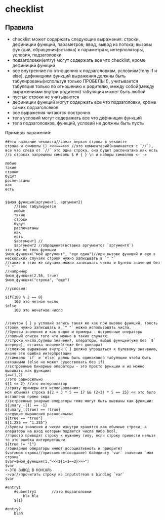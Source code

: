 # checklist

## Правила

* checklist может содержать следующие выражения: строки, дефиниции функций, параметров; ввод, вывод из потока;
  вызовы функций, обращения(вставка) к параметрам, интерполяторы, условия, подзаголовки
* подзаголовки(entry) могут содержать все что checklist, кроме дефиниций функций
* все внутренние по отнощению к подзаголовкам, условиям(телу if и else), дефинициям функций выражения должны быть
  табулированы(используя только ПРОБЕЛЫ !), учитывается табуляция только по отношению к родителю, между собой(между выражениями внутри родителя)
  табуляция может быть любой
* пустые строки не учитываются
* дефиниции функций могут содержать все что подзаголовки, кроме самих подзаголовков
* все выражения читаются построчно
* тела условий могут содеражать все что дефиниции функций
* тела подзаголовков, функций, условий не должны быть пусты

Примеры варажений:

```
##это название чеклиста//самая первая строка в чеклисте
строка и символы () <<<===>>> //это комментарий(начинается с `//`), все что слева от `//` это одна строка, она будет распечатана как есть
//в строках запрещены символы $ # { } \n и наборы символов <- ->

любые
такие
строки
будут
распечатаны
как
есть


$$моя_функция(аргумент1, аргумент2)
    //тело табулируется
    любые
    такие
    строки
    будут
    распечатаны
    как
    есть
    $аргумент1 //
    $аргумент2 //обращение(вставка аргументов `аргументX`)
это уже не тело функции
$моя_функция("мой аргумент", "еще один")//при вызове функций и еще в нескольких случаях строки нужно записывать в `" "`
//также в этих же случаях можно записывать числа и булевы значения без `" "`
//например
$моя_функция(2.56, true)
$моя_функция("строка", "еще")

//условия:

$if{100 % 2 == 0}
    100 это четное число
$else
    100 это нечетное число
    
    
//внутри { } у условий запись такая же как при вызове функций, тоесть строки нужно записывать в `" "` можно использовать числа,
//булевы значения и как видно и примера - встроенные операторы
//полный список того что можно в таких случаях:
//строки,числа,булевы значения, операторы, вызов функций(уже без `$` впереди), вставка значений(тоже без доллара)
//сложное выражение внутри { } должно упрощаться к булевому значению, иначе это ошибка интерпретации
//символы `if` и `else` долны быть одинаковой табуляции чтобы быть связаными (else не может существовать без if) 
//встроенные бинарные операторы - это просто функции и их можно вызывать как функции:
$<=(1,2)
//это равносильно
${1 <= 2} //это интерполятор
//сразу примеры его использования:
моя обычная строка ${2 + 3 * 5 == 17 && (2+3) * 5 == 25} << это было вставлено прямо сюда
//встроенные унарные операторы тоже могут быть вызваны как функции:
${unary_-(1) == -1}
${unary_!(true) == !true}
следущие выражения равносильны:
${true == "true"}
${1.255 == "1.255"}
//булевы значения и числа изнутри хранятся как обычные строки, а операторы на вход которым подаются числа либо bool,
//просто приводят строку к нужному типу, если строку привести нельзя то это ошибка интерпретации
${true != "1"}
//бинарные операторы имеют ассоциативноть и приоритет
$var=моя строка//присвоение(создание) байндингу `var` значения `моя строка`
$var=$моя_функция(1,"<<<${1+1==2}>>>")
$var
<-ЭТО ВЫВОД В КОНСОЛЬ
->var//прочитать строку из inputstream в binding `var`
$var

#entry1
    #subentry1       //это подзаголовки
        bla bla
    ${1}

#entry2
    blah
    
    
``` 